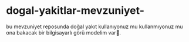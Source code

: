 # dogal-yakitlar-mevzuniyet-
bu mevzuniyet reposunda doğal yakıt kullanıyonuz mu kullanmıyonuz mu ona bakacak bir bilgisayarlı görü modelim var🤗.
